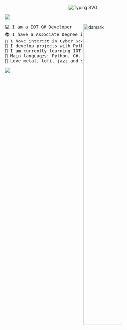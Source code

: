 <div align="center">
  
![Typing SVG](https://readme-typing-svg.herokuapp.com?font=ROBOT&size=25&color=39FF14&background=000000&center=true&vCenter=true&width=490&lines=%3E+Welcome+to+my+GitHub+profile...!)

</div>


<img src="https://user-images.githubusercontent.com/73097560/115834477-dbab4500-a447-11eb-908a-139a6edaec5c.gif"> 
  <br>
</p>

<img alt="dsmark" align="right"  height="50%" width="50%" src="https://c.tenor.com/NzrqQHFBVz8AAAAj/kitty-transparent.gif">


<!--- <img src="https://github.com/DSDarkMark/DSDarkMark/blob/master/assests/vscode.png" width=16> **Vscode** not for web it for everything
- <img src="https://github.com/DSDarkMark/DSDarkMark/blob/master/assests/chromium.png" width=16> Chromium base web browser like **Firefox** 
- <img src="https://github.com/DSDarkMark/DSDarkMark/blob/master/assests/gimp.png" width=16> <a href="https://getpaint.net">**Gimp**</a> for image manipulation
- <img src="https://github.com/DSDarkMark/DSDarkMark/blob/master/assests/popos.png" width=16> linux I highly prefer Arch. but, sometimes you can rely on debiun. so, **PopsOs** by (System76) 
-->

<pre>
💻 I am a IOT C# Developer
📚 I have a Associate Degree in Computer Programming
📝 I have interest in Cyber Security
🔭 I develop projects with Python and C#.
🌱 I am currently learning IOT.
🌟 Main languages: Python, C#.
🎵 Love metal, lofi, jazz and soft music
</pre>


<img src="https://user-images.githubusercontent.com/73097560/115834477-dbab4500-a447-11eb-908a-139a6edaec5c.gif"> 
